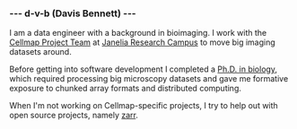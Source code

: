 ### --- d-v-b (Davis Bennett) ---

I am a data engineer with a background in bioimaging. I work with the [Cellmap Project Team](https://4dcpjanelia.org/node/68) at [Janelia Research Campus](https://www.janelia.org/) to move big imaging datasets around. 

Before getting into software development I completed a [Ph.D. in biology](https://www.proquest.com/openview/11e1f4d305f8c0a499b5383d86537f87/1?pq-origsite=gscholar&cbl=18750&diss=y), which required processing big microscopy datasets and gave me formative exposure to chunked array formats and distributed computing.

When I'm not working on Cellmap-specific projects, I try to help out with open source projects, namely [zarr](https://github.com/zarr-developers/zarr-python).
